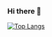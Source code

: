 ### Hi there 👋

[![Top Langs](https://github-readme-stats.vercel.app/api/top-langs/?username=Haz-git)](https://github.com/anuraghazra/github-readme-stats)
